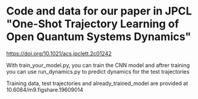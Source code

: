 # Code and data for our paper in JPCL "One-Shot Trajectory Learning of Open Quantum Systems Dynamics"
 https://doi.org/10.1021/acs.jpclett.2c01242
 
 With train_your_model.py, you can train the CNN model 
 and aftrer training you can use run_dynamics.py to predict dynamics for the test trajectories
 
 Training data, test trajectories and already_trained_model are provided at 
 10.6084/m9.figshare.19609014
